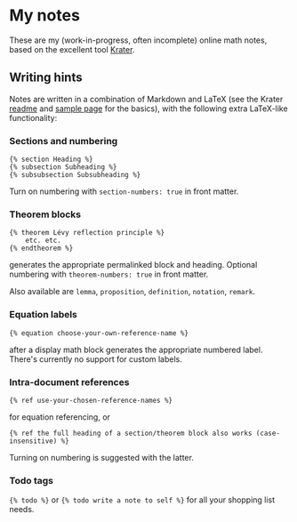 # My notes

These are my (work-in-progress, often incomplete) online math notes, based on the excellent tool [Krater][1].

## Writing hints

Notes are written in a combination of Markdown and LaTeX (see the Krater [readme][2] and [sample page][3] for the basics), with the following extra LaTeX-like functionality:

### Sections and numbering

```
{% section Heading %}
{% subsection Subheading %}
{% subsubsection Subsubheading %}
```
Turn on numbering with
`section-numbers: true`
in front matter.

### Theorem blocks

```
{% theorem Lévy reflection principle %}
    etc. etc.
{% endtheorem %}
```
generates the appropriate permalinked block and heading.
Optional numbering with `theorem-numbers: true` in front matter.

Also available are `lemma`, `proposition`, `definition`, `notation`, `remark`.

### Equation labels

```
{% equation choose-your-own-reference-name %}
```
after a display math block generates the appropriate numbered label.
There's currently no support for custom labels.

### Intra-document references

```
{% ref use-your-chosen-reference-names %}
```
for equation referencing, or
```
{% ref the full heading of a section/theorem block also works (case-insensitive) %}
```
Turning on numbering is suggested with the latter.

### Todo tags

`{% todo %}` or `{% todo write a note to self %}` for all your shopping list needs.



[1]: https://github.com/paolobrasolin/krater
[2]: https://github.com/paolobrasolin/krater/blob/main/README.md
[3]: https://github.com/paolobrasolin/krater/blob/main/index.md